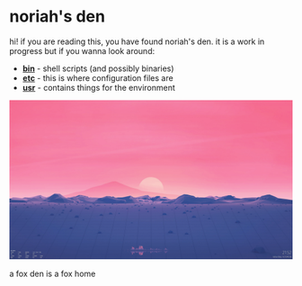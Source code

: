 # noriah's den

hi! if you are reading this, you have found noriah's den.
it is a work in progress but if you wanna look around:

- [**bin**](bin/) - shell scripts (and possibly binaries)
- [**etc**](etc/) - this is where configuration files are
- [**usr**](usr/) - contains things for the environment

![](usr/image/sun_grid-ex.png)

a fox den is a fox home
